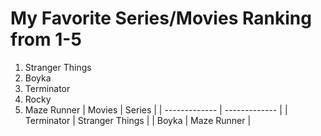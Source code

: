 # My Favorite Series/Movies Ranking from 1-5
1. Stranger Things
2. Boyka
3. Terminator
4. Rocky
5. Maze Runner
| Movies  | Series |
| ------------- | ------------- |
| Terminator  | Stranger Things  |
| Boyka  | Maze Runner  |
